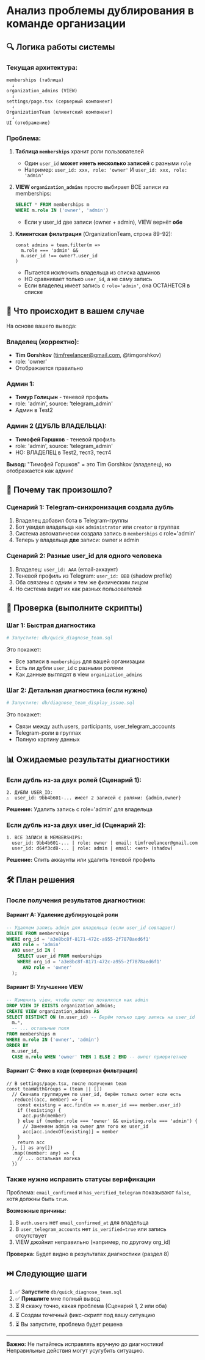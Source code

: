 # Анализ проблемы дублирования в команде организации

## 🔍 Логика работы системы

### Текущая архитектура:

```
memberships (таблица)
  ↓
organization_admins (VIEW)
  ↓
settings/page.tsx (серверный компонент)
  ↓
OrganizationTeam (клиентский компонент)
  ↓
UI (отображение)
```

### Проблема:

1. **Таблица `memberships`** хранит роли пользователей
   - Один `user_id` **может иметь несколько записей** с разными `role`
   - Например: `user_id: xxx, role: 'owner'` И `user_id: xxx, role: 'admin'`

2. **VIEW `organization_admins`** просто выбирает ВСЕ записи из memberships:
   ```sql
   SELECT * FROM memberships m
   WHERE m.role IN ('owner', 'admin')
   ```
   - Если у user_id две записи (owner + admin), VIEW вернёт **обе**

3. **Клиентская фильтрация** (OrganizationTeam, строка 89-92):
   ```tsx
   const admins = team.filter(m => 
     m.role === 'admin' && 
     m.user_id !== owner?.user_id
   )
   ```
   - Пытается исключить владельца из списка админов
   - НО сравнивает только `user_id`, а не саму запись
   - Если владелец имеет запись с `role='admin'`, она ОСТАНЕТСЯ в списке

## 🐛 Что происходит в вашем случае

На основе вашего вывода:

### Владелец (корректно):
- **Tim Gorshkov** (timfreelancer@gmail.com, @timgorshkov)
- role: 'owner'
- Отображается правильно

### Админ 1:
- **Тимур Голицын** - теневой профиль
- role: 'admin', source: 'telegram_admin'
- Админ в Test2

### Админ 2 (ДУБЛЬ ВЛАДЕЛЬЦА):
- **Тимофей Горшков** - теневой профиль
- role: 'admin', source: 'telegram_admin'
- НО: ВЛАДЕЛЕЦ в Test2, тест3, тест4

**Вывод:** "Тимофей Горшков" = это Tim Gorshkov (владелец), но отображается как админ!

## 🔧 Почему так произошло?

### Сценарий 1: Telegram-синхронизация создала дубль
1. Владелец добавил бота в Telegram-группы
2. Бот увидел владельца как `administrator` или `creator` в группах
3. Система автоматически создала запись в `memberships` с role='admin'
4. Теперь у владельца **две** записи: owner и admin

### Сценарий 2: Разные user_id для одного человека
1. Владелец: `user_id: AAA` (email-аккаунт)
2. Теневой профиль из Telegram: `user_id: BBB` (shadow profile)
3. Оба связаны с одним и тем же физическим лицом
4. Но система видит их как разных пользователей

## 🎯 Проверка (выполните скрипты)

### Шаг 1: Быстрая диагностика
```bash
# Запустите: db/quick_diagnose_team.sql
```

Это покажет:
- Все записи в `memberships` для вашей организации
- Есть ли дубли `user_id` с разными ролями
- Как данные выглядят в view `organization_admins`

### Шаг 2: Детальная диагностика (если нужно)
```bash
# Запустите: db/diagnose_team_display_issue.sql
```

Это покажет:
- Связи между auth.users, participants, user_telegram_accounts
- Telegram-роли в группах
- Полную картину данных

## 📊 Ожидаемые результаты диагностики

### Если дубль из-за двух ролей (Сценарий 1):
```
2. ДУБЛИ USER_ID:
⚠️  user_id: 9bb4b601-... имеет 2 записей с ролями: {admin,owner}
```

**Решение:** Удалить запись с role='admin' для владельца

### Если дубль из-за двух user_id (Сценарий 2):
```
1. ВСЕ ЗАПИСИ В MEMBERSHIPS:
  user_id: 9bb4b601-... | role: owner | email: timfreelancer@gmail.com
  user_id: d64f3cd8-... | role: admin | email: <нет> (shadow)
```

**Решение:** Слить аккаунты или удалить теневой профиль

## 🛠️ План решения

### После получения результатов диагностики:

#### Вариант A: Удаление дублирующей роли
```sql
-- Удаляем запись admin для владельца (если user_id совпадает)
DELETE FROM memberships
WHERE org_id = 'a3e8bc8f-8171-472c-a955-2f7878aed6f1'
  AND role = 'admin'
  AND user_id IN (
    SELECT user_id FROM memberships 
    WHERE org_id = 'a3e8bc8f-8171-472c-a955-2f7878aed6f1' 
      AND role = 'owner'
  );
```

#### Вариант B: Улучшение VIEW
```sql
-- Изменить view, чтобы owner не появлялся как admin
DROP VIEW IF EXISTS organization_admins;
CREATE VIEW organization_admins AS
SELECT DISTINCT ON (m.user_id) -- Берём только одну запись на user_id
  m.*,
  -- ... остальные поля
FROM memberships m
WHERE m.role IN ('owner', 'admin')
ORDER BY 
  m.user_id,
  CASE m.role WHEN 'owner' THEN 1 ELSE 2 END -- owner приоритетнее
```

#### Вариант C: Фикс в коде (серверная фильтрация)
```tsx
// В settings/page.tsx, после получения team
const teamWithGroups = (team || [])
  // Сначала группируем по user_id, берём только owner если есть
  .reduce((acc, member) => {
    const existing = acc.find(m => m.user_id === member.user_id)
    if (!existing) {
      acc.push(member)
    } else if (member.role === 'owner' && existing.role === 'admin') {
      // Заменяем admin на owner для того же user_id
      acc[acc.indexOf(existing)] = member
    }
    return acc
  }, [] as any[])
  .map((member: any) => {
    // ... остальная логика
  })
```

### Также нужно исправить статусы верификации

Проблема: `email_confirmed` и `has_verified_telegram` показывают `false`, хотя должны быть `true`.

**Возможные причины:**
1. В `auth.users` нет `email_confirmed_at` для владельца
2. В `user_telegram_accounts` нет `is_verified=true` или запись отсутствует
3. VIEW джойнит неправильно (например, по другому org_id)

**Проверка:** Будет видно в результатах диагностики (раздел 8)

## ⏭️ Следующие шаги

1. ✅ **Запустите** `db/quick_diagnose_team.sql`
2. ✅ **Пришлите** мне полный вывод
3. ⏳ Я скажу точно, какая проблема (Сценарий 1, 2 или оба)
4. ⏳ Создам точечный фикс-скрипт под вашу ситуацию
5. ⏳ Вы запустите, проблема будет решена

---

**Важно:** Не пытайтесь исправлять вручную до диагностики! Неправильные действия могут усугубить ситуацию.


